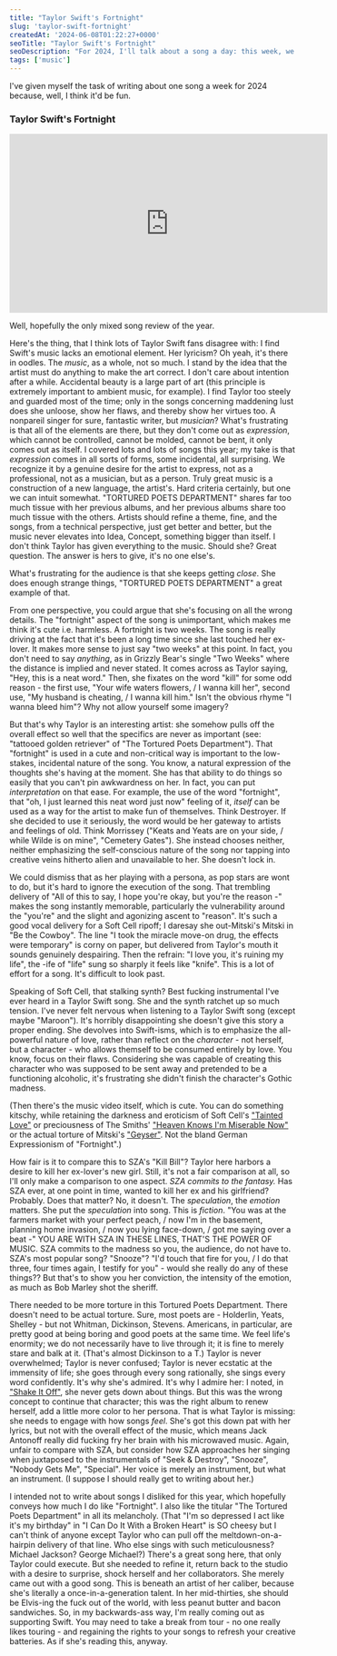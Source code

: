```yaml
---
title: "Taylor Swift's Fortnight"
slug: 'taylor-swift-fortnight'
createdAt: '2024-06-08T01:22:27+0000'
seoTitle: "Taylor Swift's Fortnight"
seoDescription: "For 2024, I'll talk about a song a day: this week, we'll talk about Taylor Swift's Fortnight."
tags: ['music']
---
```


I've given myself the task of writing about one song a week for 2024 because, well, I think it'd be fun.

### Taylor Swift's Fortnight

<iframe width="560" height="315" src="https://www.youtube.com/embed/q3zqJs7JUCQ?si=e3C7yZy995APAJUL" title="YouTube video player" frameborder="0" allow="accelerometer; autoplay; clipboard-write; encrypted-media; gyroscope; picture-in-picture; web-share" referrerpolicy="strict-origin-when-cross-origin" allowfullscreen></iframe>

Well, hopefully the only mixed song review of the year.

Here's the thing, that I think lots of Taylor Swift fans disagree with: I find Swift's music lacks an emotional element. Her lyricism? Oh yeah, it's there in oodles. The _music_, as a whole, not so much. I stand by the idea that the artist must do anything to make the art correct. I don't care about intention after a while. Accidental beauty is a large part of art (this principle is extremely important to ambient music, for example). I find Taylor too steely and guarded most of the time; only in the songs concerning maddening lust does she unloose, show her flaws, and thereby show her virtues too. A nonpareil singer for sure, fantastic writer, but _musician_? What's frustrating is that all of the elements are there, but they don't come out as _expression_, which cannot be controlled, cannot be molded, cannot be bent, it only comes out as itself. I covered lots and lots of songs this year; my take is that _expression_ comes in all sorts of forms, some incidental, all surprising. We recognize it by a genuine desire for the artist to express, not as a professional, not as a musician, but as a person. Truly great music is a construction of a new language, the artist's. Hard criteria certainly, but one we can intuit somewhat. "TORTURED POETS DEPARTMENT" shares far too much tissue with her previous albums, and her previous albums share too much tissue with the others. Artists should refine a theme, fine, and the songs, from a technical perspective, just get better and better, but the music never elevates into Idea, Concept, something bigger than itself. I don't think Taylor has given everything to the music. Should she? Great question. The answer is hers to give, it's no one else's.

What's frustrating for the audience is that she keeps getting _close_. She does enough strange things, "TORTURED POETS DEPARTMENT" a great example of that.

From one perspective, you could argue that she's focusing on all the wrong details. The "fortnight" aspect of the song is unimportant, which makes me think it's cute i.e. harmless. A fortnight is two weeks. The song is really driving at the fact that it's been a long time since she last touched her ex-lover. It makes more sense to just say "two weeks" at this point. In fact, you don't need to say _anything_, as in Grizzly Bear's single "Two Weeks" where the distance is implied and never stated. It comes across as Taylor saying, "Hey, this is a neat word." Then, she fixates on the word "kill" for some odd reason - the first use, "Your wife waters flowers, / I wanna kill her", second use, "My husband is cheating, / I wanna kill him." Isn't the obvious rhyme "I wanna bleed him"? Why not allow yourself some imagery?

But that's why Taylor is an interesting artist: she somehow pulls off the overall effect so well that the specifics are never as important (see: "tattooed golden retriever" of "The Tortured Poets Department"). That "fortnight" is used in a cute and non-critical way is important to the low-stakes, incidental nature of the song. You know, a natural expression of the thoughts she's having at the moment. She has that ability to do things so easily that you can't pin awkwardness on her. In fact, you can put _interpretation_ on that ease. For example, the use of the word "fortnight", that "oh, I just learned this neat word just now" feeling of it, _itself_ can be used as a way for the artist to make fun of themselves. Think Destroyer. If she decided to use it seriously, the word would be her gateway to artists and feelings of old. Think Morrissey ("Keats and Yeats are on your side, / while Wilde is on mine", "Cemetery Gates"). She instead chooses neither, neither emphasizing the self-conscious nature of the song nor tapping into creative veins hitherto alien and unavailable to her. She doesn't lock in.

We could dismiss that as her playing with a persona, as pop stars are wont to do, but it's hard to ignore the execution of the song. That trembling delivery of "All of this to say, I hope you're okay, but you're the reason -" makes the song instantly memorable, particularly the vulnerability around the "you're" and the slight and agonizing ascent to "reason". It's such a good vocal delivery for a Soft Cell ripoff; I daresay she out-Mitski's Mitski in "Be the Cowboy". The line "I took the miracle move-on drug, the effects were temporary" is corny on paper, but delivered from Taylor's mouth it sounds genuinely despairing. Then the refrain: "I love you, it's ruining my life", the -ife of "life" sung so sharply it feels like "knife". This is a lot of effort for a song. It's difficult to look past.

Speaking of Soft Cell, that stalking synth? Best fucking instrumental I've ever heard in a Taylor Swift song. She and the synth ratchet up so much tension. I've never felt nervous when listening to a Taylor Swift song (except maybe "Maroon"). It's horribly disappointing she doesn't give this story a proper ending. She devolves into Swift-isms, which is to emphasize the all-powerful nature of love, rather than reflect on the _character_ - not herself, but a character - who allows themself to be consumed entirely by love. You know, focus on their flaws. Considering she was capable of creating this character who was supposed to be sent away and pretended to be a functioning alcoholic, it's frustrating she didn't finish the character's Gothic madness.

(Then there's the music video itself, which is cute. You can do something kitschy, while retaining the darkness and eroticism of Soft Cell's ["Tainted Love"](https://www.youtube.com/watch?v=XZVpR3Pk-r8) or preciousness of The Smiths' ["Heaven Knows I'm Miserable Now"](https://www.youtube.com/watch?v=TjPhzgxe3L0) or the actual torture of Mitski's ["Geyser"](https://www.youtube.com/watch?v=3zdFZJf-B90). Not the bland German Expressionism of "Fortnight".)

How fair is it to compare this to SZA's "Kill Bill"? Taylor here harbors a desire to kill her ex-lover's new girl. Still, it's not a fair comparison at all, so I'll only make a comparison to one aspect. _SZA commits to the fantasy._ Has SZA ever, at one point in time, wanted to kill her ex and his girlfriend? Probably. Does that matter? No, it doesn't. The _speculation_, the _emotion_ matters. She put the _speculation_ into song. This is _fiction_. "You was at the farmers market with your perfect peach, / now I'm in the basement, planning home invasion, / now you lying face-down, / got me saying over a beat -" YOU ARE WITH SZA IN THESE LINES, THAT'S THE POWER OF MUSIC. SZA commits to the madness so you, the audience, do not have to. SZA's most popular song? "Snooze"? "I'd touch that fire for you, / I do that three, four times again, I testify for you" - would she really do any of these things?? But that's to show you her conviction, the intensity of the emotion, as much as Bob Marley shot the sheriff.

There needed to be more torture in this Tortured Poets Department. There doesn't need to be actual torture. Sure, most poets are - Holderlin, Yeats, Shelley - but not Whitman, Dickinson, Stevens. Americans, in particular, are pretty good at being boring and good poets at the same time. We feel life's enormity; we do not necessarily have to live through it; it is fine to merely stare and balk at it. (That's almost Dickinson to a T.) Taylor is never overwhelmed; Taylor is never confused; Taylor is never ecstatic at the immensity of life; she goes through every song rationally, she sings every word confidently. It's why she's admired. It's why I admire her: I noted, in ["Shake It Off"](/taylor-swift-mariah-carey-shake-it-off), she never gets down about things. But this was the wrong concept to continue that character; this was the right album to renew herself, add a little more color to her persona. That is what Taylor is missing: she needs to engage with how songs _feel_. She's got this down pat with her lyrics, but not with the overall effect of the music, which means Jack Antonoff really did fucking fry her brain with his microwaved music. Again, unfair to compare with SZA, but consider how SZA approaches her singing when juxtaposed to the instrumentals of "Seek & Destroy", "Snooze", "Nobody Gets Me", "Special". Her voice is merely an instrument, but what an instrument. (I suppose I should really get to writing about her.)

I intended not to write about songs I disliked for this year, which hopefully conveys how much I do like "Fortnight". I also like the titular "The Tortured Poets Department" in all its melancholy. (That "I'm so depressed I act like it's my birthday" in "I Can Do It With a Broken Heart" is SO cheesy but I can't think of anyone except Taylor who can pull off the meltdown-on-a-hairpin delivery of that line. Who else sings with such meticulousness? Michael Jackson? George Michael?) There's a great song here, that only Taylor could execute. But she needed to refine it, return back to the studio with a desire to surprise, shock herself and her collaborators. She merely came out with a good song. This is beneath an artist of her caliber, because she's literally a once-in-a-generation talent. In her mid-thirties, she should be Elvis-ing the fuck out of the world, with less peanut butter and bacon sandwiches. So, in my backwards-ass way, I'm really coming out as supporting Swift. You may need to take a break from tour - no one really likes touring - and regaining the rights to your songs to refresh your creative batteries. As if she's reading this, anyway.
